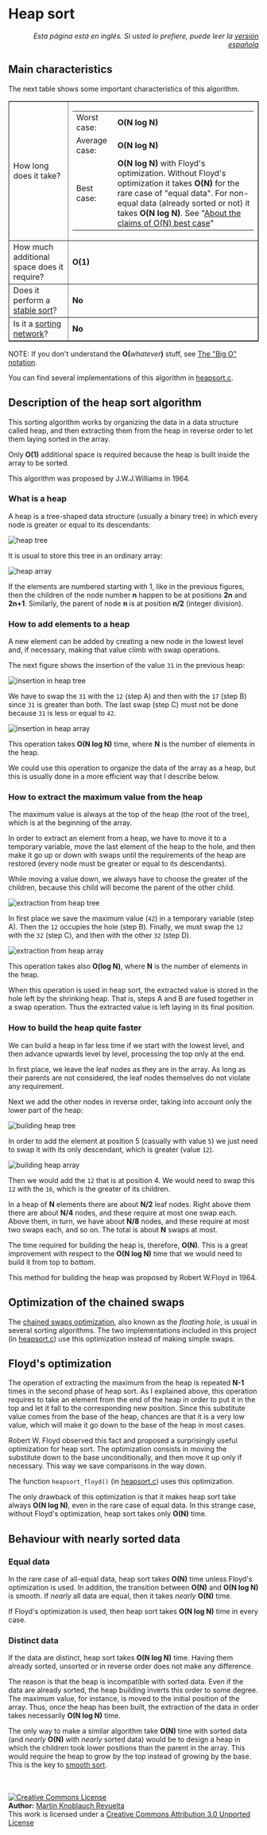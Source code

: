 # Heap sort

<p align="right"><i>Esta página está en inglés. Si usted lo prefiere, puede leer la <a href="../es/HeapSort.md">versión española</a></i></p>

## Main characteristics

The next table shows some important characteristics of this algorithm.

<table cellpadding='2' cellspacing='0' border='1'>
<tr>
<td>How long does it take?</td>
<td>
<table border='0'>
<tr><td>Worst case:</td><td><b>O(N log N)</b></td></tr>
<tr><td>Average case:</td><td><b>O(N log N)</b></td></tr>
<tr><td>Best case:</td><td><b>O(N log N)</b> with Floyd's optimization. Without Floyd's optimization it takes <b>O(N)</b> for the rare case of "equal data". For non-equal data (already sorted or not) it takes <b>O(N log N)</b>. See "<a href='ONBestCase.md'>About the claims of O(N) best case</a>"</td></tr>
</table>
</td>
</tr>
<tr><td>How much additional space does it require?</td><td><b>O(1)</b></td></tr>
<tr><td>Does it perform a <a href='StableSort.md'>stable sort</a>?</td><td><b>No</b></td></tr>
<tr><td>Is it a <a href='http://en.wikipedia.org/wiki/Sorting_network'>sorting network</a>?</td><td><b>No</b></td></tr>
</table>

NOTE: If you don't understand the **O(**_whatever_**)** stuff, see [The "Big O" notation](BigOhNotation.md).

You can find several implementations of this algorithm in [heapsort.c](../../src/heapsort.c).

## Description of the heap sort algorithm

This sorting algorithm works by organizing the data in a data structure called heap, and then extracting them from the heap in reverse order to let them laying sorted in the array.

Only **O(1)** additional space is required because the heap is built inside the array to be sorted.

This algorithm was proposed by J.W.J.Williams in 1964.

### What is a heap

A heap is a tree-shaped data structure (usually a binary tree) in which every node is greater or equal to its descendants:

![heap tree](../img/heap_tree.png)

It is usual to store this tree in an ordinary array:

![heap array](../img/heap_array.png)

If the elements are numbered starting with 1, like in the previous figures, then the children of the node number **n** happen to be at positions **2n** and **2n+1**. Similarly, the parent of node **n** is at position **n/2** (integer division).

### How to add elements to a heap

A new element can be added by creating a new node in the lowest level and, if necessary, making that value climb with swap operations.

The next figure shows the insertion of the value `31` in the previous heap:

![insertion in heap tree](../img/heap_insert_tree.png)

We have to swap the `31` with the `12` (step A) and then with the `17` (step B) since `31` is greater than both. The last swap (step C) must not be done because `31` is less or equal to `42`.

![insertion in heap array](../img/heap_insert_array.png)

This operation takes **O(N log N)** time, where **N** is the number of elements in the heap.

We could use this operation to organize the data of the array as a heap, but this is usually done in a more efficient way that I describe below.

### How to extract the maximum value from the heap

The maximum value is always at the top of the heap (the root of the tree), which is at the beginning of the array.

In order to extract an element from a heap, we have to move it to a temporary variable, move the last element of the heap to the hole, and then make it go up or down with swaps until the requirements of the heap are restored (every node must be greater or equal to its descendants).

While moving a value down, we always have to choose the greater of the children, because this child will become the parent of the other child.

![extraction from heap tree](../img/heap_extract_tree.png)

In first place we save the maximum value (`42`) in a temporary variable (step A). Then the `12` occupies the hole (step B). Finally, we must swap the `12` with the `32` (step C), and then with the other `32` (step D).

![extraction from heap array](../img/heap_extract_array.png)

This operation takes also **O(log N)**, where **N** is the number of elements in the heap.

When this operation is used in heap sort, the extracted value is stored in the hole left by the shrinking heap. That is, steps A and B are fused together in a swap operation. Thus the extracted value is left laying in its final position.

### How to build the heap quite faster

We can build a heap in far less time if we start with the lowest level, and then advance upwards level by level, processing the top only at the end.

In first place, we leave the leaf nodes as they are in the array. As long as their parents are not considered, the leaf nodes themselves do not violate any requirement.

Next we add the other nodes in reverse order, taking into account only the lower part of the heap:

![building heap tree](../img/heap_build_tree.png)

In order to add the element at position 5 (casually with value `5`) we just need to swap it with its only descendant, which is greater (value `12`).

![building heap array](../img/heap_build_array.png)

Then we would add the `12` that is at position 4. We would need to swap this `12` with the `16`, which is the greater of its children.

In a heap of **N** elements there are about **N/2** leaf nodes. Right above them there are about **N/4** nodes, and these require at most one swap each. Above them, in turn, we have about **N/8** nodes, and these require at most two swaps each, and so on. The total is about **N** swaps at most.

The time required for building the heap is, therefore, **O(N)**. This is a great improvement with respect to the **O(N log N)** time that we would need to build it from top to bottom.

This method for building the heap was proposed by Robert W.Floyd in 1964.

## Optimization of the chained swaps

The [chained swaps optimization](ChainedSwapsOptimization.md), also known as the _floating hole_, is usual in several sorting algorithms. The two implementations included in this project (in [heapsort.c](../../src/heapsort.c)) use this optimization instead of making simple swaps.

## Floyd's optimization

The operation of extracting the maximum from the heap is repeated **N-1** times in the second phase of heap sort. As I explained above, this operation requires to take an element from the end of the heap in order to put it in the top and let it fall to the corresponding new position. Since this substitute value comes from the base of the heap, chances are that it is a very low value, which will make it go down to the base of the heap in most cases.

Robert W. Floyd observed this fact and proposed a surprisingly useful optimization for heap sort. The optimization consists in moving the substitute down to the base unconditionally, and then move it up only if necessary. This way we save comparisons in the way down.

The function `heapsort_floyd()` (in [heapsort.c](../../src/heapsort.c)) uses this optimization.

The only drawback of this optimization is that it makes heap sort take always **O(N log N)**, even in the rare case of equal data. In this strange case, without Floyd's optimization, heap sort takes only **O(N)** time.

## Behaviour with nearly sorted data

### Equal data

In the rare case of all-equal data, heap sort takes **O(N)** time unless Floyd's optimization is used. In addition, the transition between **O(N)** and **O(N log N)** is smooth. If _nearly_ all data are equal, then it takes _nearly_ **O(N)** time.

If Floyd's optimization is used, then heap sort takes **O(N log N)** time in every case.

### Distinct data

If the data are distinct, heap sort takes **O(N log N)** time. Having them already sorted, unsorted or in reverse order does not make any difference.

The reason is that the heap is incompatible with sorted data. Even if the data are already sorted, the heap building inverts this order to some degree. The maximum value, for instance, is moved to the initial position of the array. Thus, once the heap has been built, the extraction of the data in order takes necessarily **O(N log N)** time.

The only way to make a similar algorithm take **O(N)** time with sorted data (and _nearly_ **O(N)** with _nearly_ sorted data) would be to design a heap in which the children took lower positions than the parent in the array. This would require the heap to grow by the top instead of growing by the base. This is the key to [smooth sort](SmoothSort.md).


<br><br>
<a href='../LICENSE'><img src='../img/cc_by_88x31.png' alt='Creative Commons License' /></a><br>
**Author:** [Martín Knoblauch Revuelta](http://www.mkrevuelta.com/en/about-me/)<br>
This work is licensed under a [Creative Commons Attribution 3.0 Unported License](../LICENSE)</a>

